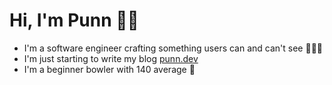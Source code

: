 # Hi, I'm Punn 👋🏼

- I'm a software engineer crafting something users can and can't see 👨🏻‍💻
- I'm just starting to write my blog [punn.dev](https://punn.dev/blogs)
- I'm a beginner bowler with 140 average 🎳

<!---![Top Langs](https://github-stats.punn.dev/api/top-langs/?username=nacabacu&layout=compact)--->
